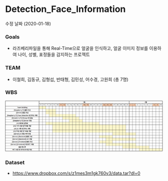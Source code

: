 # Detection_Face_Information

수정 날짜 (2020-01-18)

### Goals

- 라즈베리파일을 통해 Real-Time으로 얼굴을 인식하고, 얼굴 이미지 정보를 이용하여 나이, 성별, 표정들을 감지하는 프로젝트



### TEAM

- 이철희, 김동규, 김형섭, 반태형, 김민성, 어수경, 고원희 (총 7명)



### WBS

![wbs image](./img/wbs.PNG)



### Dataset
- https://www.dropbox.com/s/z1mes3m1gk760v3/data.tar?dl=0
